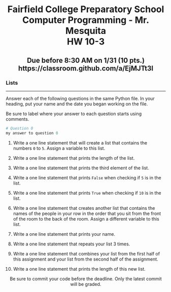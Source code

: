 <h1 align="center">
    Fairfield College Preparatory School<br>
    Computer Programming - Mr. Mesquita<br>
    HW 10-3
</h1>

<h2 align="center">
    Due before 8:30 AM on 1/31 (10 pts.)<br>
    https://classroom.github.com/a/EjMJTt3l
</h2>

### Lists

---

Answer each of the following questions in the same Python file. In your heading, put your name and the date you began working on the file. 

Be sure to label where your answer to each question starts using comments.
``` python
# Question 0
my answer to question 0
```

1. Write a one line statement that will create a list that contains the numbers `0` to `5`. Assign a variable to this list.

2. Write a one line statement that prints the length of the list.

3. Write a one line statement that prints the third element of the list.

4. Write a one line statement that prints `False` when checking if `5` is in the list.

5. Write a one line statement that prints `True` when checking if `10` is in the list.

6. Write a one line statement that creates another list that contains the names of the people in your row in the order that you sit from the front of the room to the back of the room. Assign a different variable to this list.

7. Write a one line statement that prints your name.

8. Write a one line statement that repeats your list 3 times.

9. Write a one line statement that combines your list from the first half of this assignment and your list from the second half of the assignment.

10. Write a one line statement that prints the length of this new list.

<p align="center">	Be sure to commit your code before the deadline. Only the latest commit will be graded.</p>
